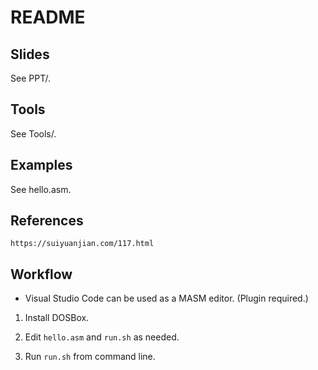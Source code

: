 # README

## Slides

See PPT/.

## Tools

See Tools/.

## Examples

See hello.asm.

## References

`https://suiyuanjian.com/117.html`

## Workflow

* Visual Studio Code can be used as a MASM editor. (Plugin required.)

1. Install DOSBox.

2. Edit `hello.asm` and `run.sh` as needed.

2. Run `run.sh` from command line.
